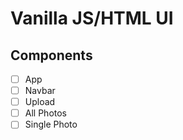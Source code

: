 # Vanilla JS/HTML UI

## Components
- [ ] App
- [ ] Navbar
- [ ] Upload
- [ ] All Photos
- [ ] Single Photo